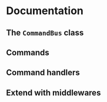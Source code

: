 # Documentation

## The `CommandBus` class

## Commands

## Command handlers

## Extend with middlewares
